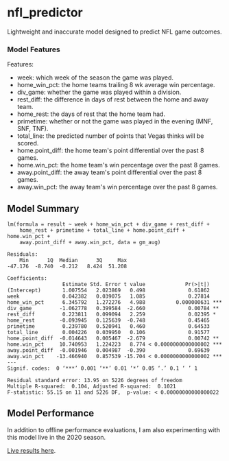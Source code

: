 # nfl_predictor
Lightweight and inaccurate model designed to predict NFL game outcomes.

### Model Features
Features:
- week: which week of the season the game was played.
- home_win_pct: the home teams trailing 8 wk average win percentage.
- div_game: whether the game was played within a division.
- rest_diff: the difference in days of rest between the home and away team.
- home_rest: the days of rest that the home team had.
- primetime: whether or not the game was played in the evening (MNF, SNF, TNF).
- total_line: the predicted number of points that Vegas thinks will be scored.
- home.point_diff: the home team's point differential over the past 8 games.
- home.win_pct: the home team's win percentage over the past 8 games.
- away.point_diff: the away team's point differential over the past 8 games.
- away.win_pct: the away team's win percentage over the past 8 games.

Model Summary
----
```Call:
lm(formula = result ~ week + home_win_pct + div_game + rest_diff + 
    home_rest + primetime + total_line + home.point_diff + home.win_pct + 
    away.point_diff + away.win_pct, data = gm_aug)

Residuals:
    Min      1Q  Median      3Q     Max 
-47.176  -8.740  -0.212   8.424  51.208 

Coefficients:
                  Estimate Std. Error t value             Pr(>|t|)    
(Intercept)       1.007554   2.023869   0.498              0.61862    
week              0.042382   0.039075   1.085              0.27814    
home_win_pct      6.345792   1.272276   4.988          0.000000631 ***
div_game         -1.062778   0.399584  -2.660              0.00784 ** 
rest_diff         0.223811   0.099094   2.259              0.02395 *  
home_rest        -0.093945   0.125639  -0.748              0.45465    
primetime         0.239780   0.520941   0.460              0.64533    
total_line        0.004226   0.039950   0.106              0.91577    
home.point_diff  -0.014643   0.005467  -2.679              0.00742 ** 
home.win_pct     10.740953   1.224223   8.774 < 0.0000000000000002 ***
away.point_diff  -0.001946   0.004987  -0.390              0.69639    
away.win_pct    -13.466940   0.857539 -15.704 < 0.0000000000000002 ***
---
Signif. codes:  0 ‘***’ 0.001 ‘**’ 0.01 ‘*’ 0.05 ‘.’ 0.1 ‘ ’ 1

Residual standard error: 13.95 on 5226 degrees of freedom
Multiple R-squared:  0.104,	Adjusted R-squared:  0.1021 
F-statistic: 55.15 on 11 and 5226 DF,  p-value: < 0.00000000000000022
```

Model Performance
----
In addition to offline performance evaluations, I am also experimenting with this model live in the 2020 season.

[Live results here](https://docs.google.com/spreadsheets/d/1xBt9tT3g6OpUco3cZJhfPTVls3azX_ZlFwWvIU3gjMA/edit?usp=sharing).
